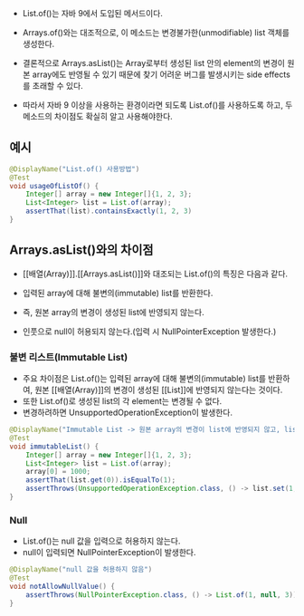 - List.of()는 자바 9에서 도입된 메서드이다.
- Arrays.of()와는 대조적으로, 이 메소드는 변경불가한(unmodifiable) list 객체를 생성한다.

- 결론적으로 Arrays.asList()는 Array로부터 생성된 list 안의 element의 변경이 원본 array에도 반영될 수 있기 때문에 찾기 어려운 버그를 발생시키는 side effects를 초래할 수 있다.

- 따라서 자바 9 이상을 사용하는 환경이라면 되도록 List.of()를 사용하도록 하고, 두 메소드의 차이점도 확실히 알고 사용해야한다.

## 예시

```java
@DisplayName("List.of() 사용방법")
@Test
void usageOfListOf() {
    Integer[] array = new Integer[]{1, 2, 3};
    List<Integer> list = List.of(array);
    assertThat(list).containsExactly(1, 2, 3)
}
```

## Arrays.asList()와의 차이점

- [[배열(Array)]].[[Arrays.asList()]]와 대조되는 List.of()의 특징은 다음과 같다.

- 입력된 array에 대해 불변의(immutable) list를 반환한다.
- 즉, 원본 array의 변경이 생성된 list에 반영되지 않는다.
- 인풋으로 null이 허용되지 않는다.(입력 시 NullPointerException 발생한다.)

### 불변 리스트(Immutable List)

- 주요 차이점은 List.of()는 입력된 array에 대해 불변의(immutable) list를 반환하여, 원본 [[배열(Array)]]의 변경이 생성된 [[List]]에 반영되지 않는다는 것이다.
- 또한 List.of()로 생성된 list의 각 element는 변경될 수 없다.
- 변경하려하면 UnsupportedOperationException이 발생한다.

```java
@DisplayName("Immutable List -> 원본 array의 변경이 list에 반영되지 않고, list의 각 요소 변경 시 예외 발생")
@Test
void immutableList() {
    Integer[] array = new Integer[]{1, 2, 3};
    List<Integer> list = List.of(array);
    array[0] = 1000;
    assertThat(list.get(0)).isEqualTo(1);
    assertThrows(UnsupportedOperationException.class, () -> list.set(1, 4));
}
```

### Null

- List.of()는 null 값을 입력으로 허용하지 않는다.
- null이 입력되면 NullPointerException이 발생한다.


```java
@DisplayName("null 값을 허용하지 않음")
@Test
void notAllowNullValue() {
    assertThrows(NullPointerException.class, () -> List.of(1, null, 3));
}
```
